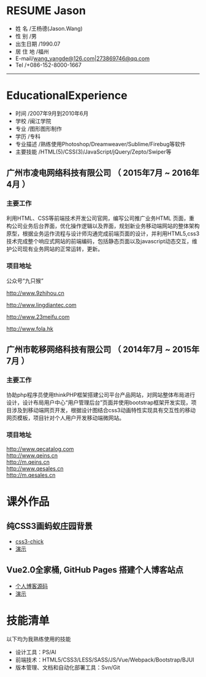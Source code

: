 # RESUME Jason

 - 姓 名 /王杨德(Jason.Wang)
 - 性 别 /男
 - 出生日期 /1990.07
 - 居 住 地 /福州
 - E-mail/wang_yangde@126.com|273869746@qq.com
 - Tel /+086-152-8000-1667

---

# EducationalExperience
 - 时间 /2007年9月到2010年6月
 - 学校 /闽江学院
 - 专业 /图形图形制作
 - 学历 /专科
 - 专业描述 /熟练使用Photoshop/Dreamweaver/Sublime/Firebug等软件
 - 主要技能 /HTML(5)/CSS(3)/JavaScript/jQuery/Zepto/Swiper等

 
## 广州市凌电网络科技有限公司 （ 2015年7月 ~ 2016年4月 ）

### 主要工作 
利用HTML、CSS等前端技术开发公司官网，编写公司推广业务HTML 页面，重构公司业务后台界面，优化操作逻辑以及界面，规划新业务移动端网站的整体架构原型，根据业务运作流程与设计师沟通完成前端页面的设计，并利用HTML5,css3技术完成整个响应式网站的前端编码，包括静态页面以及javascript动态交互，维护公司现有业务网站的正常运转，更新。
### 项目地址
公众号“九只猴”

http://www.9zhihou.cn

http://www.lingdiantec.com  

http://www.23meifu.com

http://www.fola.hk


## 广州市乾移网络科技有限公司 （ 2014年7月 ~ 2015年7月 ）

### 主要工作 
协助php程序员使用thinkPHP框架搭建公司平台产品网站，对网站整体布局进行设计，设计布局用户中心“用户管理后台”页面并使用bootstrap框架开发实现，项目涉及到移动端网页开发，根据设计图结合css3动画特性实现具有交互性的移动网页模板，项目针对个人用户开发移动端微网站。
### 项目地址
http://www.qecatalog.com                
http://www.qeins.cn                     
http://m.qeins.cn               
http://www.qesales.cn               
http://m.qesales.cn

# 课外作品

## 纯CSS3画蚂蚁庄园背景
 - [css3-chick](https://github.com/Moonlightg/css3-chick)
 - [演示](https://moonlightg.github.io/css3-chick/)

## Vue2.0全家桶, GitHub Pages 搭建个人博客站点
 - [个人博客源码](https://github.com/Moonlightg/vueBlog)
 - [演示](http://www.moonlight313.cn)
 

# 技能清单
以下均为我熟练使用的技能

- 设计工具：PS/AI
- 前端技术：HTML5/CSS3/LESS/SASS/JS/Vue/Webpack/Bootstrap/BJUI
- 版本管理、文档和自动化部署工具：Svn/Git



